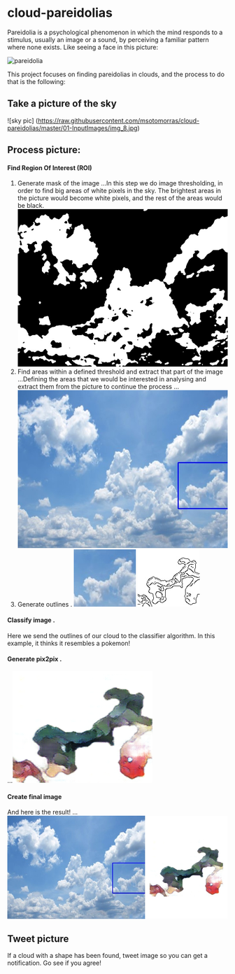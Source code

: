 # cloud-pareidolias

Pareidolia is a psychological phenomenon in which the mind responds to a stimulus, usually an image or a sound, by perceiving a familiar pattern where none exists. Like seeing a face in this picture:

![pareidolia](https://www.artnews.com/wp-content/uploads/2017/08/4689253598_ccaa7fe938_b.jpg)

This project focuses on finding pareidolias in clouds, and the process to do that is the following:
## Take a picture of the sky

![sky pic] (https://raw.githubusercontent.com/msotomorras/cloud-pareidolias/master/01-InputImages/img_8.jpg)


## Process picture:
#### Find Region Of Interest (ROI)
1. Generate mask of the image
...In this step we do image thresholding, in order to find big areas of white pixels in the sky. The brightest areas in the picture would become white pixels, and the rest of the areas would be black. 
![mask img](https://raw.githubusercontent.com/msotomorras/cloud-pareidolias/master/05-Debug/img_0_mask.jpg)
2. Find areas within a defined threshold and extract that part of the image
...Defining the areas that we would be interested in analysing and extract them from the picture to continue the process
...![bounding box](https://raw.githubusercontent.com/msotomorras/cloud-pareidolias/master/04-Results/results/img_0.jpg)
3. Generate outlines . 
![bounding box](https://raw.githubusercontent.com/msotomorras/cloud-pareidolias/master/02-Classify/img_0.jpg)
![outlines](https://raw.githubusercontent.com/msotomorras/cloud-pareidolias/master/02-Classify/outlines/img_0.jpg)
#### Classify image . 
Here we send the outlines of our cloud to the classifier algorithm. In this example, it thinks it resembles a pokemon!
#### Generate pix2pix . 
...![pix2pix](https://raw.githubusercontent.com/msotomorras/cloud-pareidolias/master/04-Results/images/img_0.png)
#### Create final image
And here is the result!
...![final image](https://raw.githubusercontent.com/msotomorras/cloud-pareidolias/master/04-Results/final/final_img_0.jpg)
## Tweet picture
If a cloud with a shape has been found, tweet image so you can get a notification. Go see if you agree!
    
